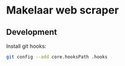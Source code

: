 # Makelaar web scraper

## Development

Install git hooks:

```bash
git config --add core.hooksPath .hooks
```
